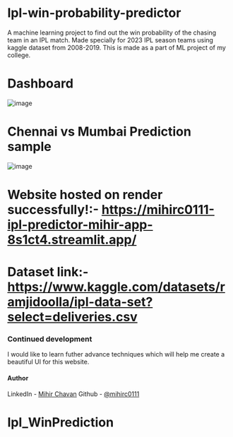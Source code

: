 # Ipl-win-probability-predictor
A machine learning project to find out the win probability of the chasing team in an IPL match. Made specially for 2023 IPL season teams using kaggle dataset from 2008-2019. This is made as a part of ML project of my college. 

# Dashboard
![image](https://user-images.githubusercontent.com/84846378/236698998-987b60e1-17cb-4b2f-ab91-939d1bd06634.png)


# Chennai vs Mumbai Prediction sample
![image](https://user-images.githubusercontent.com/84846378/236699086-7a6edede-9aec-481e-ace0-c0897e06036c.png)



# Website hosted on render successfully!:- https://mihirc0111-ipl-predictor-mihir-app-8s1ct4.streamlit.app/

# Dataset link:- https://www.kaggle.com/datasets/ramjidoolla/ipl-data-set?select=deliveries.csv

### Continued development
I would like to learn futher advance techniques which will help me create a beautiful UI for this website.

#### Author

LinkedIn - [Mihir Chavan](https://www.linkedin.com/in/mihir-chavan-643615234/)
Github - [@mihirc0111](https://github.com/mihirc0111)
# Ipl_WinPrediction
